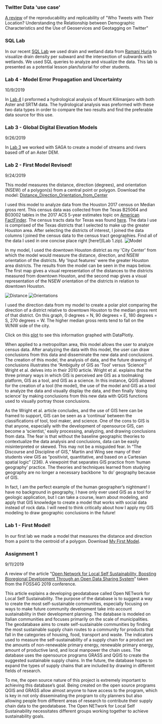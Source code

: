 ### Twitter Data 'use case'
[A review](blog2.md) of the reproducability and replicability of "Who Tweets with Their Location? Understanding the Relationship between Demographic Characteristics and the Use of Geoservices and Geotagging on Twitter"

### SQL Lab
In our recent [SQL Lab](sqllab.md) we used drain and wetland data from [Ramani Huria](http://ramanihuria.org/) to visualize drain density per subward and the intersection of subwards with wetlands. We used SQL queries to analyze and visualize the data. This lab is presented as a potential lesson plan/tutorial for other students.

### Lab 4 - Model Error Propagation and Uncertainty

10/9/2019

In [Lab 4](Lab4.md) I preformed a hydrological analysis of Mount Kilimanjaro with both Aster and SRTM data. The hydrological analysis was preformed with these two data types in order to compare the two results and find the preferable data source for this use.

### Lab 3 - Global Digital Elevation Models

9/26/2019

In [Lab 3](SAGA_Lab3.md) we worked with SAGA to create a model of streams and rivers based off of an Aster DEM.

### Lab 2 - First Model Revised!

9/24/2019

This model measures the distance, direction (degrees), and orientation (NSEW) of a polygon(s) from a central point or polygon.
Download the model: [Distance_Direction_Orientation_from_Center](DistanceSQL_direction_orientation_frompoint.model3)

I used this model to analyze data from the Houston 2017 census on Median gross rent.  This census data was collected from the 
Texas B25064 and B03002 tables in the 2017 ACS 5-year estimates topic on [American FactFinder](https://factfinder.census.gov/faces/nav/jsf/pages/index.xhtml).
The census tracts data for Texas was found [here](https://www.census.gov/geographies/mapping-files/time-series/geo/carto-boundary-file.html). The data I use is comprised of the Texas districts that I selected to make up the greater Houston area. After 
selecting the districts of interest, I joined the data columns I joined the census data to the census tract geographies. Find all
of the data I used in one concise place right [here!](Lab 1.zip).
![Model](model_img.png)

In my model, I used the downtown Houston district as my 'City Center' from which the model would measure the distance, direction, 
and NSEW orientation of the districts. My 'Input features' were the greater Houston area districts. The results from the model 
can be seen in the maps below. The first map gives a visual representation of the distances to the districts measured from downtown
Houston, and the second map gives a visual representation of the NSEW orientation of the districts in relation to downtown Houston.

![Distance](Distance_Downtown_HOU_toDistricts.png)
![Orientations](NSEW_orientation_Houston_Districts.png)

I used the direction data from my model to create a polar plot comparing the direction of a district relative to downtown Houston to
the median gross rent of that district. On this graph, 0 degrees = N, 90 degrees = E, 180 degrees = S, 270 degrees = W. The higher median gross rents tend to fall on the W/NW side of the city. 

Click on this [plot](Median_Gross_Rent_by_Direction_from_DTHOU.html) to see this information graphed with DataPlotly.

When applied to a metropolitan area, this model allows the user to analyze census data. After analyzing the data with this model, the user
can draw conclusions from this data and disseminate the new data and conclusions. The creation of this model, the analysis of data, and
the future drawing of conclusions illustrates the “Ambiguity of GIS as ‘Tool’ versus ‘Science’” Wright et al. delves into in their 2010
article. Wright et al. explains that the three primary ways in which GIS is perceived are GIS as a toolmaking platform, GIS as a tool, and
GIS as a science. In this instance, QGIS allowed for the creation of a tool (the model), the use of the model and GIS as a tool to analyze
the data and visually display the data, and then finally ‘doing science’ by making conclusions from this new data with QGIS functions used
to visually portray those conclusions. 

As the Wright et al. article concludes, and the use of GIS here can be framed to support, GIS can be seen as a ‘continua’ between the
classifications of tool, tool maker, and science. One of the cons to GIS is that anyone, especially with the development of opensource
GIS, can become a ‘scientist,’ easily processing, analyzing, and drawing conclusions from data. The fear is that without the baseline
geographic theories to contextualize the data analysis and conclusions, data can be easily misinterpreted or skewed. This may not be a
misguided fear. In “The Discourse and Discipline of GIS,” Martin and Wing see many of their students view GIS as “positivist, 
quantitative, and based on a Cartesian spatial logic” (236). A viewpoint that separates GIS practice from ‘human geography’ practice. The
theories and techniques learned from studying geography are no longer a necessary backbone ‘to do’ geography because of GIS. 

In fact, I am the perfect example of the human geographer’s nightmare! I have no background in geography, I have only ever used GIS as a
tool for geologic application, but I can take a course, learn about modeling, and apply that GIS knowledge to create a model that works
with social data instead of rock data. I will need to think critically about how I apply my GIS modeling to draw geographic conclusions in
the future!



### Lab 1 - First Model!

In our first lab we made a model that measures the distance and direction from a point to the centroid of a polygon.
Download [My First Model](Distance_and_direction_from_point.model3).

### Assignment 1

9/11/2019

A review of the article “[Open Network for Local Self Sustainability, Boosting 
Bioregional Development Through an Open Data Sharing System](https://www.int-arch-photogramm-remote-sens-spatial-inf-sci.net/XLII-4-W8/27/2018/isprs-archives-XLII-4-W8-27-2018.pdf)” taken from the FOSS4G 2019 conference.

This article explains a developing geodatabase called Open NETwork for Local Self Sustainability. 
The purpose of the database is to suggest a way to create the most self-sustainable 
communities, especially focusing on ways to make future community development take into account 
sustainability in their development planning. The database is modeled on Italian communities and 
focuses primarily on the scale of municipalities. The geodatabase aims to create self-sustainable 
communities by finding the most sustainable supply chain routes to a community for products that 
fall in the categories of housing, food, transport and waste. The indicators used to measure the 
self-sustainability of a supply chain for a product are the amounts of non-renewable primary energy, 
renewable primary energy, amount of productive land, and local manpower the chain uses. 
The database uses the opensource programs GRASS and QGIS to create the suggested sustainable supply
chains. In the future, the database hopes to expand the types of supply chains that are included by 
drawing in different fields of research.

To me, the open source nature of this project is extremely important to achieving this database’s 
goal. Being created on the open source programs QGIS and GRASS allow almost anyone to have access 
to the program, which is key in not only disseminating the program to city planners but also 
allowing people from different areas of research to contribute their supply chain data to the 
geodatabase. The Open NETwork for Local Self Sustainability necessitates different groups working 
together to achieve sustainability goals.

